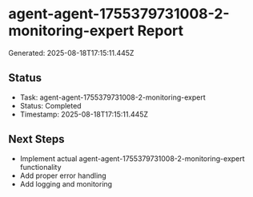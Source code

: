 # agent-agent-1755379731008-2-monitoring-expert Report

Generated: 2025-08-18T17:15:11.445Z

## Status
- Task: agent-agent-1755379731008-2-monitoring-expert
- Status: Completed
- Timestamp: 2025-08-18T17:15:11.445Z

## Next Steps
- Implement actual agent-agent-1755379731008-2-monitoring-expert functionality
- Add proper error handling
- Add logging and monitoring
